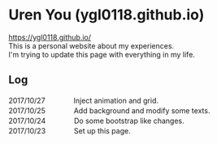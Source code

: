 # Uren You (ygl0118.github.io)
https://ygl0118.github.io/   
This is a personal website about my experiences.    
I'm trying to update this page with everything in my life.   

## Log
2017/10/27　　　　Inject animation and grid.    
2017/10/25　　　　Add background and modify some texts.    
2017/10/24　　　　Do some bootstrap like changes.    
2017/10/23　　　　Set up this page.
